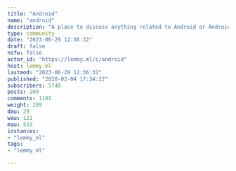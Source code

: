 ```yaml
---
title: "Android" 
name: "android"
description: "A place to discuss anything related to Android or Android adjacent.**INFO:**- No attacking others based on their phone preferences. Criticizing OEMs/devices is allowed. Attacking users because a different brand/device works for them isn't.- Obvious spam will be removed.- Anything directly or indirectly related to Android is allowed."
type: community
date: "2023-06-29 12:36:32"
draft: false
nsfw: false
actor_id: "https://lemmy.ml/c/android"
host: lemmy.ml
lastmod: "2023-06-29 12:36:32"
published: "2020-02-04 17:34:22"
subscribers: 5748
posts: 209
comments: 1101
weight: 209
dau: 29
wau: 121
mau: 533
instances:
- "lemmy_ml"
tags: 
- "lemmy_ml"

---
```

